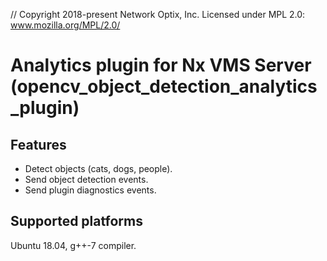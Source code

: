 // Copyright 2018-present Network Optix, Inc. Licensed under MPL 2.0: www.mozilla.org/MPL/2.0/
# Analytics plugin for Nx VMS Server (opencv\_object\_detection\_analytics\_plugin)

## Features
- Detect objects (cats, dogs, people).
- Send object detection events.
- Send plugin diagnostics events.

## Supported platforms
Ubuntu 18.04, g++-7 compiler.
